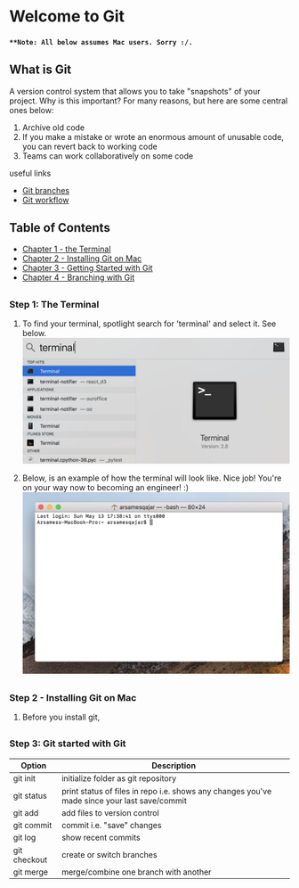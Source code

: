 
# Welcome to Git
#### `**Note: All below assumes Mac users. Sorry :/.`


## What is Git
A version control system that allows you to take "snapshots" of your project. Why is this important? For many reasons, but here are some central ones below:
1. Archive old code
2. If you make a mistake or wrote an enormous amount of unusable code, you can revert back to working code
3. Teams can work collaboratively on some code 

useful links
+ [Git branches](https://gist.github.com/blackfalcon/8428401)
+ [Git workflow](https://guides.github.com/introduction/flow/)




## Table of Contents
  * [Chapter 1 - the Terminal](#chapter-1)
  * [Chapter 2 - Installing Git on Mac](#chapter-2)
  * [Chapter 3 - Getting Started with Git](#chapter-3)
  * [Chapter 4 - Branching with Git](#chapter-4)





## <a id="chapter-1"></a>
### Step 1: The Terminal 
1. To find your terminal, spotlight search for 'terminal' and select it. See below. 
![Terminal](spotlight.png)

2. Below, is an example of how the terminal will look like. Nice job! You're on your way now to becoming an engineer! :)
![Terminal](terminal.png)



## <a id="chapter-2"></a>
### Step 2 - Installing Git on Mac
1. Before you install git,  


## <a id="chapter-3"></a>
### Step 3: Git started with Git


| Option | Description |
| ------ | -------- |
| git init   | initialize folder as git repository |
| git status | print status of files in repo i.e. shows any changes you've made since your last save/commit  |
| git add | add files to version control|
|git commit| commit i.e. "save" changes|
| git log|  show recent commits|
|git checkout| create or switch branches|
|git merge | merge/combine one branch with another